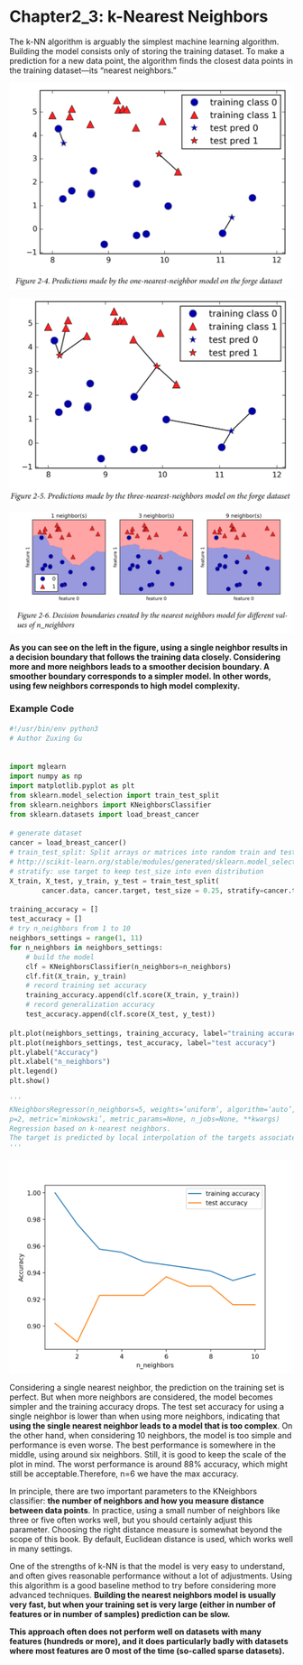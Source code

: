 # Chapter2_3: k-Nearest Neighbors

The k-NN algorithm is arguably the simplest machine learning algorithm. Building the model consists only of storing the training dataset. To make a prediction for a new data point, the algorithm finds the closest data points in the training dataset—its “nearest neighbors.”

![](img/1.png)

![](img/2.png)

![](img/3.png)

**As you can see on the left in the figure, using a single neighbor results in a decision boundary that follows the training data closely. Considering more and more neighbors leads to a smoother decision boundary. A smoother boundary corresponds to a simpler model. In other words, using few neighbors corresponds to high model complexity.**



### Example Code

```python
#!/usr/bin/env python3
# Author Zuxing Gu


import mglearn
import numpy as np
import matplotlib.pyplot as plt
from sklearn.model_selection import train_test_split
from sklearn.neighbors import KNeighborsClassifier
from sklearn.datasets import load_breast_cancer

# generate dataset
cancer = load_breast_cancer()
# train_test_split: Split arrays or matrices into random train and test subsets
# http://scikit-learn.org/stable/modules/generated/sklearn.model_selection.train_test_split.html
# stratify: use target to keep test_size into even distribution
X_train, X_test, y_train, y_test = train_test_split(
        cancer.data, cancer.target, test_size = 0.25, stratify=cancer.target, random_state=66)

training_accuracy = []
test_accuracy = []
# try n_neighbors from 1 to 10
neighbors_settings = range(1, 11)
for n_neighbors in neighbors_settings:
    # build the model
    clf = KNeighborsClassifier(n_neighbors=n_neighbors)
    clf.fit(X_train, y_train)
    # record training set accuracy
    training_accuracy.append(clf.score(X_train, y_train))
    # record generalization accuracy
    test_accuracy.append(clf.score(X_test, y_test))

plt.plot(neighbors_settings, training_accuracy, label="training accuracy")
plt.plot(neighbors_settings, test_accuracy, label="test accuracy")
plt.ylabel("Accuracy")
plt.xlabel("n_neighbors")
plt.legend()
plt.show()

'''
KNeighborsRegressor(n_neighbors=5, weights=’uniform’, algorithm=’auto’, leaf_size=30, 
p=2, metric=’minkowski’, metric_params=None, n_jobs=None, **kwargs)
Regression based on k-nearest neighbors.
The target is predicted by local interpolation of the targets associated of the nearest neighbors in the training set.
'''
```

![](img/4.png)

Considering a single nearest neighbor, the prediction on the training set is perfect. But when more neighbors are considered, the model becomes simpler and the training accuracy drops. The test set accuracy for using a single neighbor is lower than when using more neighbors, indicating that **using the single nearest neighbor leads to a model that is too complex**. On the other hand, when considering 10 neighbors, the model is too simple and performance is even worse. The best performance is somewhere in the middle, using around six neighbors. Still, it is good to keep the scale of the plot in mind. The worst performance is around 88% accuracy, which might still be acceptable.Therefore, n=6 we have the max accuracy.



In principle, there are two important parameters to the KNeighbors classifier: **the number of neighbors and how you measure distance between data points**. In practice, using a small number of neighbors like three or five often works well, but you should certainly adjust this parameter. Choosing the right distance measure is somewhat beyond the scope of this book. By default, Euclidean distance is used, which works
well in many settings.



One of the strengths of k-NN is that the model is very easy to understand, and often gives reasonable performance without a lot of adjustments. Using this algorithm is a good baseline method to try before considering more advanced techniques. **Building the nearest neighbors model is usually very fast, but when your training set is very large (either in number of features or in number of samples) prediction can be slow.**



**This approach often does not perform well on datasets with many features (hundreds or more), and it does particularly badly with datasets where most features are 0 most of the time (so-called sparse datasets).**

